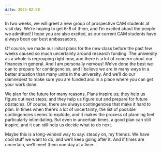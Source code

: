 ```yaml
---
date: 2025-02-28
---
```


In two weeks, we will greet a new group of prospective CAM students at visit
day.  We’re hoping to get 6-8 of them, and I’m excited about the people we
admitted!  I hope you are also excited, as our current CAM students have always
been our best ambassadors.
 
Of course, we made our initial plans for the new class before the past few
weeks caused so much uncertainty around research funding.  The university as a
whole is regrouping right now, and there is a lot of concern about our finances
in general.  And I am personally nervous!  We’ve done the best we can to
prepare for contingencies, and I believe we are in many ways in a better
situation than many units in the university.  And we’ll do our damnedest to
make sure you are funded and in a place where you can get your work done.
 
We plan for the future for many reasons.  Plans inspire us; they help us figure
out next steps; and they help us figure out and prepare for future obstacles.
Of course, there are always contingencies that make it hard to plan.  In times
when there’s a lot of uncertainty, the list of possible contingencies seems to
explode, and it makes the process of planning feel particularly intimidating.
But even in uncertain times, a good plan can still inspire, and it can still
help us decide what to do next.
 
Maybe this is a long-winded way to say: steady on, my friends.  We have cool
stuff we want to do, and we’ll keep going after it.  And if times are
uncertain, we’ll meet them one day at a time.
 
